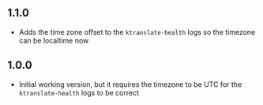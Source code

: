 <!-- https://developers.home-assistant.io/docs/add-ons/presentation#keeping-a-changelog -->

## 1.1.0

- Adds the time zone offset to the `ktranslate-health` logs so the timezone can be localtime now

## 1.0.0

- Initial working version, but it requires the timezone to be UTC for the `ktranslate-health` logs to be correct
